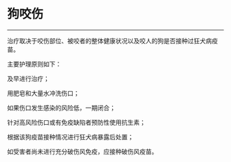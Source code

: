 # 狗咬伤

---

治疗取决于咬伤部位、被咬者的整体健康状况以及咬人的狗是否接种过狂犬病疫苗。



主要护理原则如下：

及早进行治疗；

用肥皂和大量水冲洗伤口；

如果伤口发生感染的风险低，一期闭合；

针对高风险伤口或有免疫缺陷者预防性使用抗生素；

根据该狗疫苗接种情况进行狂犬病暴露后处置；

如受害者尚未进行充分破伤风免疫，应接种破伤风疫苗。

